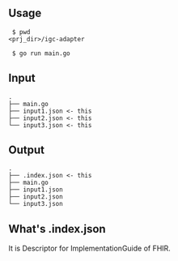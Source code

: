 ## Usage

```
 $ pwd
<prj_dir>/igc-adapter

 $ go run main.go
```

## Input

```
.
├── main.go
├── input1.json <- this
├── input2.json <- this
└── input3.json <- this
```

## Output

```
.
├── .index.json <- this
├── main.go
├── input1.json
├── input2.json
└── input3.json
```

## What's .index.json

It is Descriptor for ImplementationGuide of FHIR.
